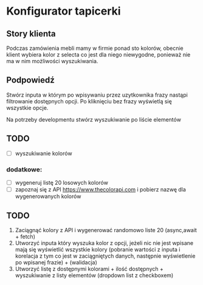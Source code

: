 # Konfigurator tapicerki

## Story klienta

Podczas zamówienia mebli mamy w firmie ponad sto kolorów, obecnie klient wybiera kolor z selecta co jest dla niego niewygodne, ponieważ nie ma w nim możliwości wyszukiwania.

## Podpowiedź

Stwórz inputa w którym po wpisywaniu przez uzytkownika frazy nastąpi filtrowanie dostępnych opcji. Po kliknięciu bez frazy wyświetlą się wszystkie opcje.

Na potrzeby developmentu stwórz wyszukiwanie po liście elementów

## TODO

-   [ ] wyszukiwanie kolorów

### dodatkowe:

-   [ ] wygeneruj listę 20 losowych kolorów
-   [ ] zapoznaj się z API https://www.thecolorapi.com i pobierz nazwę dla wygenerowanych kolorów

## TODO

1. Zaciągnąć kolory z API i wygenerować randomowo liste 20
   (async,await + fetch)
2. Utworzyć inputa który wyszuka kolor z opcji, jeżeli nic nie jest wpisane mają się wyświetlić wszystkie kolory
   (pobranie wartości z inputa i korelacja z tym co jest w zaciągniętych danych, następnie wyświetlenie po wpisanej frazie) + (walidacja)
3. Utworzyć listę z dostępnymi kolorami + ilość dostępnych + wyszukiwanie z listy elementów
   (dropdown list z checkboxem)
